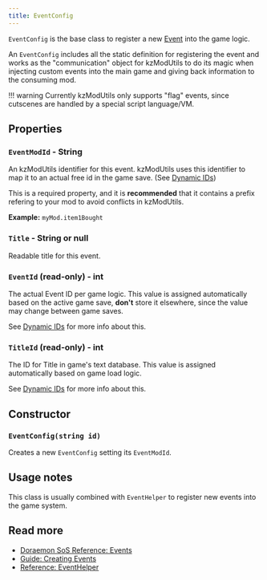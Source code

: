 ```yaml
---
title: EventConfig
---
```


`EventConfig` is the base class to register a new [Event](../../DoraemonSoS-Reference/Events.md) into the game logic.

An `EventConfig` includes all the static definition for registering the event and works as the "communication" object
for kzModUtils to do its magic when injecting custom events into the main game and giving back information to
the consuming mod.

!!! warning
	Currently kzModUtils only supports "flag" events, since cutscenes are handled by a special script language/VM.


## Properties

### `EventModId` - String
An kzModUtils identifier for this event. kzModUtils uses this identifier
to map it to an actual free id in the game save.
(See [Dynamic IDs](../kzModUtils-Guide/Dynamic-IDs.md))

This is a required property, and it is **recommended** that it contains a prefix
refering to your mod to avoid conflicts in kzModUtils.

**Example:** `myMod.item1Bought`

### `Title` - String or null
Readable title for this event.

### `EventId` (**read-only**) - int
The actual Event ID per game logic. This value is assigned automatically
based on the active game save, **don't** store it elsewhere, since the value may
change between game saves.

See [Dynamic IDs](../kzModUtils-Guide/Dynamic-IDs.md) for more info about this.

### `TitleId` (**read-only**) - int
The ID for Title in game's text database. This value is assigned automatically
based on game load logic.

See [Dynamic IDs](../kzModUtils-Guide/Dynamic-IDs.md) for more info about this.


## Constructor

### `EventConfig(string id)`
Creates a new `EventConfig` setting its `EventModId`.


## Usage notes
This class is usually combined with `EventHelper` to register new events into
the game system.


## Read more
- [Doraemon SoS Reference: Events](../../DoraemonSoS-Reference/Events.md)
- [Guide: Creating Events](../kzModUtils-Guide/Creating-Events.md)
- [Reference: EventHelper](./EventHelper.md)
